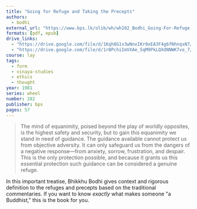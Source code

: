```yaml
---
title: "Going for Refuge and Taking the Precepts"
authors:
  - bodhi
external_url: "https://www.bps.lk/olib/wh/wh282_Bodhi_Going-For-Refuge--Taking-The-Precepts.html"
formats: [pdf, epub]
drive_links:
  - "https://drive.google.com/file/d/1Kqh8G1v3wNnxIKr0xEA3F4g6fNhnqsN7/view?usp=drivesdk"
  - "https://drive.google.com/file/d/1rBPchiImVXAe_5qM9PkLQXdNNWK7vo_7/view?usp=drivesdk"
course: lay
tags:
  - form
  - vinaya-studies
  - ethics
  - thought
year: 1981
series: wheel
number: 282
publisher: bps
pages: 57
---
```


> The mind of equanimity, poised beyond the play of worldly opposites, is the highest safety and security, but to gain this equanimity we stand in need of guidance. The guidance available cannot protect us from objective adversity. It can only safeguard us from the dangers of a negative response—from anxiety, sorrow, frustration, and despair. This is the only protection possible, and because it grants us this essential protection such guidance can be considered a genuine refuge.

In this important treatise, Bhikkhu Bodhi gives context and rigorous definition to the refuges and precepts based on the traditional commentaries. If you want to know _exactly_ what makes someone "a Buddhist," this is the book for you.
